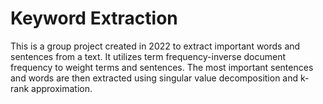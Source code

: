 # Keyword Extraction
This is a group project created in 2022 to extract important words and sentences from a text.
It utilizes term frequency-inverse document frequency to weight terms and sentences. 
The most important sentences and words are then extracted using singular value decomposition and k-rank approximation.

